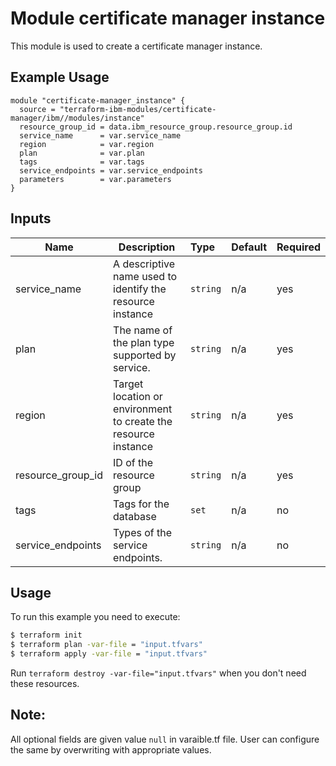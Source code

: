 # Module certificate manager instance

This module is used to create a certificate manager instance.

## Example Usage
```
module "certificate-manager_instance" {
  source = "terraform-ibm-modules/certificate-manager/ibm//modules/instance"
  resource_group_id = data.ibm_resource_group.resource_group.id
  service_name      = var.service_name
  region            = var.region
  plan              = var.plan
  tags              = var.tags
  service_endpoints = var.service_endpoints
  parameters        = var.parameters
}
```

<!-- BEGINNING OF PRE-COMMIT-TERRAFORM DOCS HOOK -->
## Inputs

| Name                | Description                                                    | Type   |Default  |Required |
|---------------------|----------------------------------------------------------------|:-------|:--------|:--------|
| service_name        | A descriptive name used to identify the resource instance      |`string`| n/a     | yes     |
| plan                | The name of the plan type supported by service.                |`string`| n/a     | yes     |
| region              | Target location or environment to create the resource instance |`string`| n/a     | yes     |
| resource\_group\_id | ID of the resource group                                       |`string`| n/a     | yes     |
| tags                | Tags for the database                                          |`set`   | n/a     | no      |
| service_endpoints   | Types of the service endpoints.                                |`string`| n/a     | no      |

<!-- END OF PRE-COMMIT-TERRAFORM DOCS HOOK -->

## Usage

To run this example you need to execute:

```bash
$ terraform init
$ terraform plan -var-file = "input.tfvars"
$ terraform apply -var-file = "input.tfvars"
```

Run `terraform destroy -var-file="input.tfvars"` when you don't need these resources.

 ## Note:
 All optional fields are given value `null` in varaible.tf file. User can configure the same by overwriting with appropriate values.
